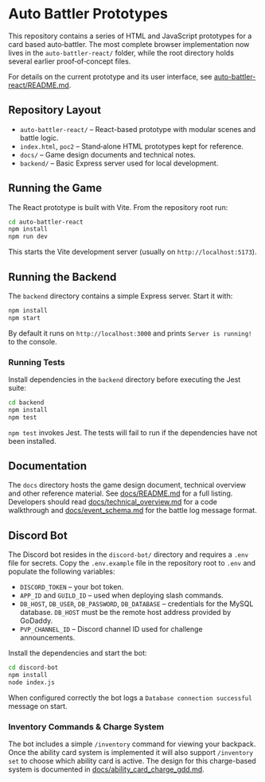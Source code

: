 # Auto Battler Prototypes

This repository contains a series of HTML and JavaScript prototypes for a card based auto‑battler.  The most complete browser implementation now lives in the `auto-battler-react/` folder, while the root directory holds several earlier proof‑of‑concept files.

For details on the current prototype and its user interface, see [auto-battler-react/README.md](auto-battler-react/README.md).

## Repository Layout

- `auto-battler-react/` – React-based prototype with modular scenes and battle logic.
- `index.html`, `poc2` – Stand‑alone HTML prototypes kept for reference.
- `docs/` – Game design documents and technical notes.
- `backend/` – Basic Express server used for local development.

## Running the Game

The React prototype is built with Vite. From the repository root run:

```bash
cd auto-battler-react
npm install
npm run dev
```

This starts the Vite development server (usually on `http://localhost:5173`).

## Running the Backend

The `backend` directory contains a simple Express server. Start it with:

```bash
npm install
npm start
```

By default it runs on `http://localhost:3000` and prints `Server is running!` to the console.

### Running Tests

Install dependencies in the `backend` directory before executing the Jest suite:

```bash
cd backend
npm install
npm test
```

`npm test` invokes Jest. The tests will fail to run if the dependencies have not been installed.


## Documentation

The `docs` directory hosts the game design document, technical overview and other reference material.  See [docs/README.md](docs/README.md) for a full listing.  Developers should read [docs/technical_overview.md](docs/technical_overview.md) for a code walkthrough and [docs/event_schema.md](docs/event_schema.md) for the battle log message format.


## Discord Bot

The Discord bot resides in the `discord-bot/` directory and requires a `.env` file for secrets.
Copy the `.env.example` file in the repository root to `.env` and populate the following variables:

- `DISCORD_TOKEN` – your bot token.
- `APP_ID` and `GUILD_ID` – used when deploying slash commands.
- `DB_HOST`, `DB_USER`, `DB_PASSWORD`, `DB_DATABASE` – credentials for the MySQL database. `DB_HOST` must be the remote host address provided by GoDaddy.
- `PVP_CHANNEL_ID` – Discord channel ID used for challenge announcements.

Install the dependencies and start the bot:

```bash
cd discord-bot
npm install
node index.js
```

When configured correctly the bot logs a `Database connection successful` message on start.

### Inventory Commands & Charge System

The bot includes a simple `/inventory` command for viewing your backpack. Once the ability card system is implemented it will also support `/inventory set` to choose which ability card is active.  The design for this charge-based system is documented in [docs/ability_card_charge_gdd.md](docs/ability_card_charge_gdd.md).

